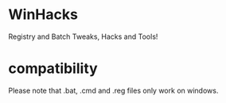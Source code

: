 # WinHacks
Registry and Batch Tweaks, Hacks and Tools!
# compatibility
Please note that .bat, .cmd and .reg files only work on windows.
